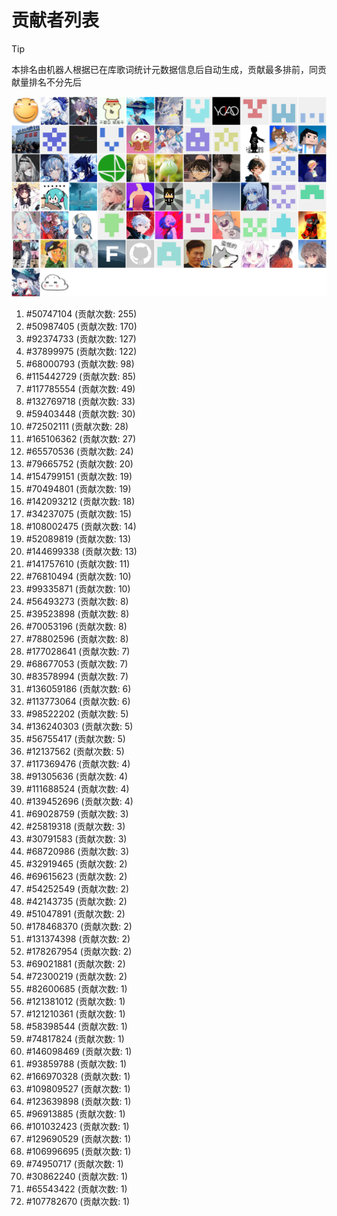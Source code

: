 # 贡献者列表

> [!TIP]
> 本排名由机器人根据已在库歌词统计元数据信息后自动生成，贡献最多排前，同贡献量排名不分先后

![贡献者头像画廊](./CONTRIBUTORS.svg)

1. #50747104 (贡献次数: 255)
2. #50987405 (贡献次数: 170)
3. #92374733 (贡献次数: 127)
4. #37899975 (贡献次数: 122)
5. #68000793 (贡献次数: 98)
6. #115442729 (贡献次数: 85)
7. #117785554 (贡献次数: 49)
8. #132769718 (贡献次数: 33)
9. #59403448 (贡献次数: 30)
10. #72502111 (贡献次数: 28)
11. #165106362 (贡献次数: 27)
12. #65570536 (贡献次数: 24)
13. #79665752 (贡献次数: 20)
14. #154799151 (贡献次数: 19)
15. #70494801 (贡献次数: 19)
16. #142093212 (贡献次数: 18)
17. #34237075 (贡献次数: 15)
18. #108002475 (贡献次数: 14)
19. #52089819 (贡献次数: 13)
20. #144699338 (贡献次数: 13)
21. #141757610 (贡献次数: 11)
22. #76810494 (贡献次数: 10)
23. #99335871 (贡献次数: 10)
24. #56493273 (贡献次数: 8)
25. #39523898 (贡献次数: 8)
26. #70053196 (贡献次数: 8)
27. #78802596 (贡献次数: 8)
28. #177028641 (贡献次数: 7)
29. #68677053 (贡献次数: 7)
30. #83578994 (贡献次数: 7)
31. #136059186 (贡献次数: 6)
32. #113773064 (贡献次数: 6)
33. #98522202 (贡献次数: 5)
34. #136240303 (贡献次数: 5)
35. #56755417 (贡献次数: 5)
36. #12137562 (贡献次数: 5)
37. #117369476 (贡献次数: 4)
38. #91305636 (贡献次数: 4)
39. #111688524 (贡献次数: 4)
40. #139452696 (贡献次数: 4)
41. #69028759 (贡献次数: 3)
42. #25819318 (贡献次数: 3)
43. #30791583 (贡献次数: 3)
44. #68720986 (贡献次数: 3)
45. #32919465 (贡献次数: 2)
46. #69615623 (贡献次数: 2)
47. #54252549 (贡献次数: 2)
48. #42143735 (贡献次数: 2)
49. #51047891 (贡献次数: 2)
50. #178468370 (贡献次数: 2)
51. #131374398 (贡献次数: 2)
52. #178267954 (贡献次数: 2)
53. #69021881 (贡献次数: 2)
54. #72300219 (贡献次数: 2)
55. #82600685 (贡献次数: 1)
56. #121381012 (贡献次数: 1)
57. #121210361 (贡献次数: 1)
58. #58398544 (贡献次数: 1)
59. #74817824 (贡献次数: 1)
60. #146098469 (贡献次数: 1)
61. #93859788 (贡献次数: 1)
62. #166970328 (贡献次数: 1)
63. #109809527 (贡献次数: 1)
64. #123639898 (贡献次数: 1)
65. #96913885 (贡献次数: 1)
66. #101032423 (贡献次数: 1)
67. #129690529 (贡献次数: 1)
68. #106996695 (贡献次数: 1)
69. #74950717 (贡献次数: 1)
70. #30862240 (贡献次数: 1)
71. #65543422 (贡献次数: 1)
72. #107782670 (贡献次数: 1)
